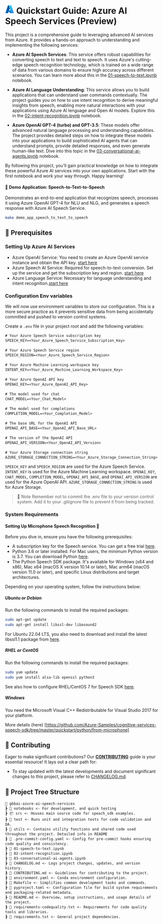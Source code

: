 # <img src="./utils/images/azure_logo.png" alt="Azure Logo" style="width:30px;height:30px;"/> Quickstart Guide: Azure AI Speech Services (Preview)

This project is a comprehensive guide to leveraging advanced AI services from Azure. It provides a hands-on approach to understanding and implementing the following services:

- **Azure AI Speech Services**: This service offers robust capabilities for converting speech to text and text to speech. It uses Azure's cutting-edge speech recognition technology, which is trained on a wide range of data from various domains to ensure high accuracy across different scenarios. You can learn more about this in the [01-speech-to-text.ipynb](01-speech-to-text.ipynb) notebook.

- **Azure AI Language Understanding**: This service allows you to build applications that can understand user commands contextually. The project guides you on how to use intent recognition to derive meaningful insights from speech, enabling more natural interactions with your applications using Azure AI lenguage and Open AI models. Explore this in the [02-intent-recognition.ipynb](02-intent-recognition.ipynb) notebook.

- **Azure OpenAI GPT-4 (turbo) and GPT-3.5**: These models offer advanced natural language processing and understanding capabilities. The project provides detailed steps on how to integrate these models into your applications to build sophisticated AI agents that can understand prompts, provide detailed responses, and even generate human-like text. Dive into this topic in the [03-conversational-ai-agents.ipynb](03-conversational-ai-agents.ipynb) notebook.

By following this project, you'll gain practical knowledge on how to integrate these powerful Azure AI services into your own applications. Start with the first notebook and work your way through. Happy learning!

#### 🔄 Demo Application: Speech-to-Text-to-Speech

Demonstrates an end-to-end application that recognizes speech, processes it using Azure OpenAI GPT-4 for NLU and NLG, and generates a speech response with Azure AI Speech Service.

```bash
make demo_app_speech_to_text_to_speech
```

## 🔧 Prerequisites 

### Setting Up Azure AI Services

- Azure OpenAI Service: You need to create an Azure OpenAI service instance and obtain the API key. [start here](https://learn.microsoft.com/en-us/azure/ai-services/openai/)
- Azure Speech AI Service: Required for speech-to-text conversion. Set up the service and get the subscription key and region. [start here](https://azure.microsoft.com/en-us/products/ai-services/ai-speech)
- Azure Language Service: Necessary for language understanding and intent recognition.[start here](https://azure.microsoft.com/en-us/products/ai-services/ai-language)

### Configuration Env variables

We will now use environment variables to store our configuration. This is a more secure practice as it prevents sensitive data from being accidentally committed and pushed to version control systems.

Create a `.env` file in your project root and add the following variables:

```env
# Your Azure Speech Service subscription key
SPEECH_KEY=<Your_Azure_Speech_Service_Subscription_Key>

# Your Azure Speech Service region
SPEECH_REGION=<Your_Azure_Speech_Service_Region>

# Your Azure Machine Learning workspace key
INTENT_KEY=<Your_Azure_Machine_Learning_Workspace_Key>

# Your Azure OpenAI API key
OPENAI_KEY=<Your_Azure_OpenAI_API_Key>

# The model used for chat
CHAT_MODEL=<Your_Chat_Model>

# The model used for completions
COMPLETION_MODEL=<Your_Completion_Model>

# The base URL for the OpenAI API
OPENAI_API_BASE=<Your_OpenAI_API_Base_URL>

# The version of the OpenAI API
OPENAI_API_VERSION=<Your_OpenAI_API_Version>

# Your Azure Storage connection string
AZURE_STORAGE_CONNECTION_STRING=<Your_Azure_Storage_Connection_String>
``` 

`SPEECH_KEY` and `SPEECH_REGION` are used for the Azure Speech Service.
`INTENT_KEY` is used for the Azure Machine Learning workspace.
`OPENAI_KEY`, `CHAT_MODEL`, `COMPLETION_MODEL`, `OPENAI_API_BASE`, and `OPENAI_API_VERSION` are used for the Azure OpenAI API.
`AZURE_STORAGE_CONNECTION_STRING` is used for Azure Storage.

> 📌 Note Remember not to commit the .env file to your version control system. Add it to your .gitignore file to prevent it from being tracked.

### System Requirements

#### Setting Up Microphone Speech Recognition 🎤

Before you dive in, ensure you have the following prerequisites:

- A subscription key for the Speech service. You can get a free trial [here](https://azure.microsoft.com/en-us/try/cognitive-services/?api=speech-services).
- Python 3.6 or later installed. For Mac users, the minimum Python version is 3.7. You can download Python [here](https://www.python.org/downloads/).
- The Python Speech SDK package. It's available for Windows (x64 and x86), Mac x64 (macOS X version 10.14 or later), Mac arm64 (macOS version 11.0 or later), and specific Linux distributions and target architectures.

Depending on your operating system, follow the instructions below:

##### Ubuntu or Debian
Run the following commands to install the required packages:

```bash
sudo apt-get update
sudo apt-get install libssl-dev libasound2
```
For Ubuntu 22.04 LTS, you also need to download and install the latest libssl1.1 package from [here](http://security.ubuntu.com/ubuntu/pool/main/o/openssl/.).

##### RHEL or CentOS
Run the following commands to install the required packages:

```bash
sudo yum update
sudo yum install alsa-lib openssl python3
```
See also how to configure RHEL/CentOS 7 for Speech SDK [here](https://learn.microsoft.com/en-us/azure/ai-services/speech-service/how-to-configure-rhel-centos-7).

##### Windows 

You need the Microsoft Visual C++ Redistributable for Visual Studio 2017 for your platform. 

More details (here) [https://github.com/Azure-Samples/cognitive-services-speech-sdk/tree/master/quickstart/python/from-microphone]

## 💼 Contributing

Eager to make significant contributions? Our **[CONTRIBUTING](./CONTRIBUTING.md)** guide is your essential resource! It lays out a clear path for:

- To stay updated with the latest developments and document significant changes to this project, please refer to [CHANGELOG.md](CHANGELOG.md).

## 🌲 Project Tree Structure

```
📂 gbbai-azure-ai-speech-services
┣ 📂 notebooks <- For development, and quick testing 
┣ 📦 src <- Houses main source code for speach_sdk examples.
┣ 📂 test <- Runs unit and integration tests for code validation and QA.
┣ 📂 utils <- Contains utility functions and shared code used throughout the project. Detailed info in README
┣ 📜 .pre-commit-config.yaml <- Config for pre-commit hooks ensuring code quality and consistency.
┣ 📜 01-speech-to-text.ipynb
┣ 📜 02-intent-recognition.ipynb
┣ 📜 03-conversational-ai-agents.ipynb
┣ 📜 CHANGELOG.md <- Logs project changes, updates, and version history.
┣ 📜 CONTRIBUTING.md <- Guidelines for contributing to the project.
┣ 📜 environment.yaml <- Conda environment configuration.
┣ 📜 Makefile <- Simplifies common development tasks and commands.
┣ 📜 pyproject.toml <- Configuration file for build system requirements and packaging-related metadata.
┣ 📜 README.md <- Overview, setup instructions, and usage details of the project.
┣ 📜 requirements-codequality.txt <- Requirements for code quality tools and libraries.
┣ 📜 requirements.txt <- General project dependencies.
```


